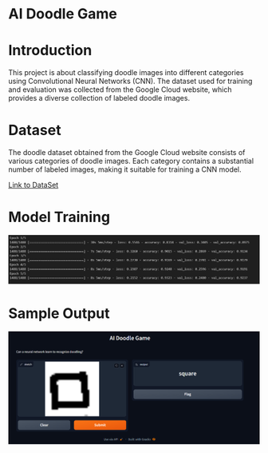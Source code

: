 # AI Doodle Game
# Introduction
This project is about classifying doodle images into different categories using Convolutional Neural Networks (CNN). The dataset used for training and evaluation was collected from the Google Cloud website, which provides a diverse collection of labeled doodle images.

# Dataset
The doodle dataset obtained from the Google Cloud website consists of various categories of doodle images. Each category contains a substantial number of labeled images, making it suitable for training a CNN model.

[Link to DataSet](https://drive.google.com/file/d/1Ci-cWxXxNtTXKVOIueS1TAKbxMKSutIb/view?usp=sharing)

# Model Training
![alt text](https://github.com/gaganchapa/Doodle_Classification/blob/main/model.png)

# Sample Output

![alt text](https://github.com/gaganchapa/Doodle_Classification/blob/main/RES.png)
